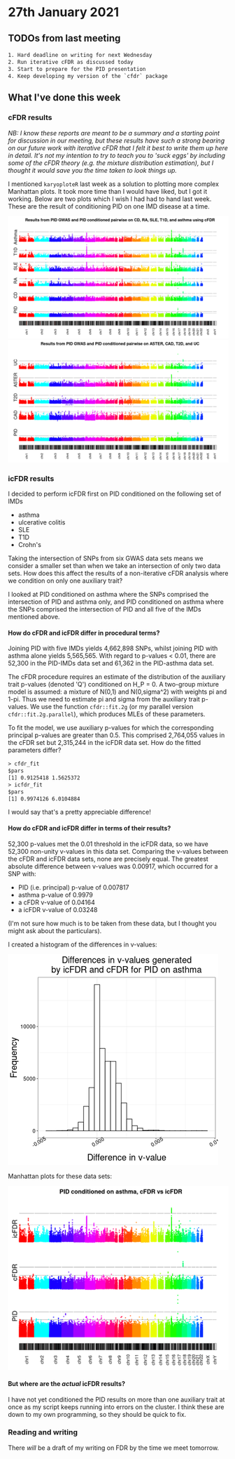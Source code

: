 # 27th January 2021

## TODOs from last meeting 

    1. Hard deadline on writing for next Wednesday
    2. Run iterative cFDR as discussed today
    3. Start to prepare for the PID presentation
    4. Keep developing my version of the `cfdr` package

## What I've done this week

### cFDR results

*NB: I know these reports are meant to be a summary and a starting point for discussion in our meeting, but these results have such a strong bearing on our future work with iterative cFDR that I felt it best to write them up here in detail. It's not my intention to try to teach you to 'suck eggs' by including some of the cFDR theory (e.g. the mixture distribution estimation), but I thought it would save you the time taken to look things up.*

I mentioned `karyoploteR` last week as a solution to plotting more complex Manhattan plots. It took more time than I would have liked, but I got it working. Below are two plots which I wish I had had to hand last week. These are the result of conditioning PID on one IMD disease at a time.

![](/images/270121/pid_cd_ra_sle_t1d_asthma.png)
![](/images/270121/pid_cad_t2d_aster_uc.png)

### icFDR results

I decided to perform icFDR first on PID conditioned on the following set of IMDs
* asthma
* ulcerative colitis
* SLE
* T1D
* Crohn's

Taking the intersection of SNPs from six GWAS data sets means we consider a smaller set than when we take an intersection of only two data sets. How does this affect the results of a non-iterative cFDR analysis where we condition on only one auxiliary trait? 

I looked at PID conditioned on asthma where the SNPs comprised the intersection of PID and asthma only, and PID conditioned on asthma where the SNPs comprised the intersection of PID and all five of the IMDs mentioned above. 

#### How do cFDR and icFDR differ in procedural terms?

Joining PID with five IMDs yields 4,662,898 SNPs, whilst joining PID with asthma alone yields 5,565,565. With regard to p-values < 0.01, there are 52,300 in the PID-IMDs data set and 61,362 in the PID-asthma data set.
      
The cFDR procedure requires an estimate of the distribution of the auxiliary trait p-values (denoted 'Q') conditioned on H\_P = 0. A two-group mixture model is assumed: a mixture of N(0,1) and N(0,sigma^2) with weights pi and 1-pi. Thus we need to estimate pi and sigma from the auxiliary trait p-values. We use the function `cfdr::fit.2g` (or my parallel version `cfdr::fit.2g.parallel`), which produces MLEs of these parameters.

To fit the model, we use auxiliary p-values for which the corresponding principal p-values are greater than 0.5. This comprised 2,764,055 values in the cFDR set but 2,315,244 in the icFDR data set. How do the fitted parameters differ? 

	> cfdr_fit
	$pars
	[1] 0.9125418 1.5625372
	> icfdr_fit
	$pars
	[1] 0.9974126 6.0104884

I would say that's a pretty appreciable difference!

#### How do cFDR and icFDR differ in terms of their results?

52,300 p-values met the 0.01 threshold in the icFDR data, so we have 52,300 non-unity v-values in this data set. Comparing the v-values between the cFDR and icFDR data sets, none are precisely equal. The greatest absolute difference between v-values was 0.00917, which occurred for a SNP with:

* PID (i.e. principal) p-value of 0.007817 
* asthma p-value of 0.9979
* a cFDR v-value of 0.04164
* a icFDR v-value of 0.03248

(I'm not sure how much is to be taken from these data, but I thought you might ask about the particulars).

I created a histogram of the differences in v-values:

![](/images/270121/comparisonWithCfdr_pid_asthma.png)

Manhattan plots for these data sets:

![](/images/270121/cfdrVsIcfdr_pid_asthma_mp.png)

#### But where are the *actual* icFDR results?

I have not yet conditioned the PID results on more than one auxiliary trait at once as my script keeps running into errors on the cluster. I think these are down to my own programming, so they should be quick to fix.

### Reading and writing

There *will* be a draft of my writing on FDR by the time we meet tomorrow.
